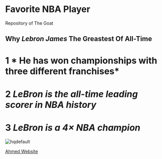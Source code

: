 # Favorite NBA Player
Repository of The Goat
## Why *Lebron James* The Greastest Of All-Time
# 1 * He has won championships with three different franchises*
# 2 *LeBron is the all-time leading scorer in NBA history*
# 3 *LeBron is a 4× NBA champion*
![hqdefault](https://github.com/Ahmedm223/Favorite-NBA-Player/assets/142946184/e954796b-10ec-4517-a37b-c2733f751bc9)

[Ahmed Website](https://ahmedm223.github.io/Favorite-NBA-Player/)
